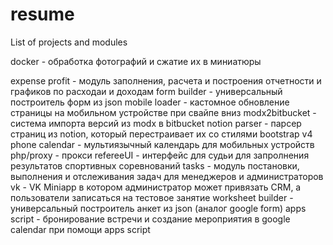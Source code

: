 # resume
List of projects and modules

docker - обработка фотографий и сжатие их в миниатюры

expense profit - модуль заполнения, расчета и построения отчетности и графиков по расходаи и доходам 
form builder - универсальный построитель форм из json
mobile loader - кастомное обновление страницы на мобильном устройстве при свайпе вниз
modx2bitbucket - система импорта версий из modx в bitbucket
notion parser - парсер страниц из notion, который перестраивает их со стилями bootstrap v4
phone calendar - мультиязычный календарь для мобильных устройств
php/proxy - прокси
refereeUI - интерфейс для судьи для запролнения результатов спортивных соревнований
tasks - модуль постановки, выполнения и отслеживания задач для менеджеров и администраторов
vk - VK Miniapp в котором администратор может привязать CRM, а пользователи записаться на тестовое занятие
worksheet builder - универсальный построитель анкет из json (аналог google form)
apps script - бронирование встречи и создание мероприятия в google calendar при помощи apps script
